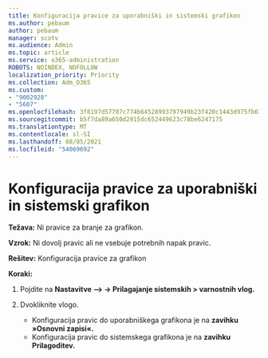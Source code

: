 ```yaml
---
title: Konfiguracija pravice za uporabniški in sistemski grafikon
ms.author: pebaum
author: pebaum
manager: scotv
ms.audience: Admin
ms.topic: article
ms.service: o365-administration
ROBOTS: NOINDEX, NOFOLLOW
localization_priority: Priority
ms.collection: Adm_O365
ms.custom:
- "9002928"
- "5607"
ms.openlocfilehash: 3f8197d57707c774b64528993797949b23f420c1443d975fb676e3cc43b40faf
ms.sourcegitcommit: b5f7da89a650d2915dc652449623c78be6247175
ms.translationtype: MT
ms.contentlocale: sl-SI
ms.lasthandoff: 08/05/2021
ms.locfileid: "54069692"
---
```

# <a name="configure-privilege-for-user-and-system-chart"></a>Konfiguracija pravice za uporabniški in sistemski grafikon

**Težava:** Ni pravice za branje za grafikon.

**Vzrok:** Ni dovolj pravic ali ne vsebuje potrebnih napak pravic.

**Rešitev:** Konfiguracija pravice za grafikon

**Koraki:**

1. Pojdite na **Nastavitve –> -> Prilagajanje sistemskih > varnostnih vlog.**

2. Dvokliknite vlogo.

    - Konfiguracija pravic do uporabniškega grafikona je na **zavihku »Osnovni zapisi«.**
    - Konfiguracija pravic do sistemskega grafikona je na **zavihku Prilagoditev.**
